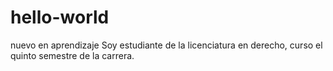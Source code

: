 # hello-world
nuevo en aprendizaje
Soy estudiante de la licenciatura en derecho, curso el quinto semestre de la carrera.
